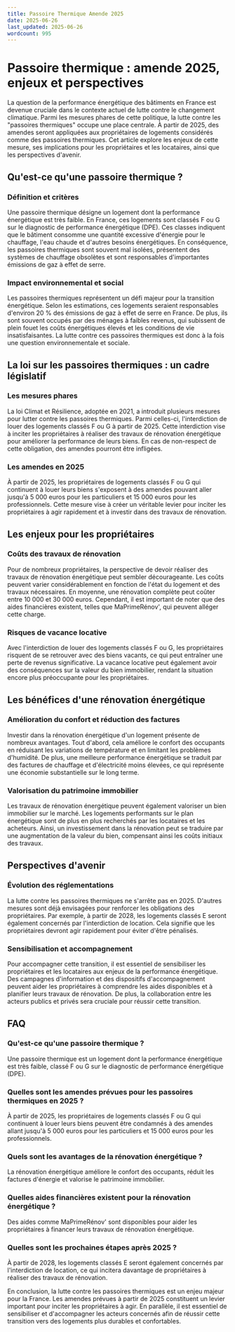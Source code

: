 ```yaml
---
title: Passoire Thermique Amende 2025
date: 2025-06-26
last_updated: 2025-06-26
wordcount: 995
---
```


# Passoire thermique : amende 2025, enjeux et perspectives

La question de la performance énergétique des bâtiments en France est devenue cruciale dans le contexte actuel de lutte contre le changement climatique. Parmi les mesures phares de cette politique, la lutte contre les "passoires thermiques" occupe une place centrale. À partir de 2025, des amendes seront appliquées aux propriétaires de logements considérés comme des passoires thermiques. Cet article explore les enjeux de cette mesure, ses implications pour les propriétaires et les locataires, ainsi que les perspectives d'avenir.

## Qu'est-ce qu'une passoire thermique ?

### Définition et critères

Une passoire thermique désigne un logement dont la performance énergétique est très faible. En France, ces logements sont classés F ou G sur le diagnostic de performance énergétique (DPE). Ces classes indiquent que le bâtiment consomme une quantité excessive d'énergie pour le chauffage, l'eau chaude et d'autres besoins énergétiques. En conséquence, les passoires thermiques sont souvent mal isolées, présentent des systèmes de chauffage obsolètes et sont responsables d'importantes émissions de gaz à effet de serre.

### Impact environnemental et social

Les passoires thermiques représentent un défi majeur pour la transition énergétique. Selon les estimations, ces logements seraient responsables d'environ 20 % des émissions de gaz à effet de serre en France. De plus, ils sont souvent occupés par des ménages à faibles revenus, qui subissent de plein fouet les coûts énergétiques élevés et les conditions de vie insatisfaisantes. La lutte contre ces passoires thermiques est donc à la fois une question environnementale et sociale.

## La loi sur les passoires thermiques : un cadre législatif

### Les mesures phares

La loi Climat et Résilience, adoptée en 2021, a introduit plusieurs mesures pour lutter contre les passoires thermiques. Parmi celles-ci, l'interdiction de louer des logements classés F ou G à partir de 2025. Cette interdiction vise à inciter les propriétaires à réaliser des travaux de rénovation énergétique pour améliorer la performance de leurs biens. En cas de non-respect de cette obligation, des amendes pourront être infligées.

### Les amendes en 2025

À partir de 2025, les propriétaires de logements classés F ou G qui continuent à louer leurs biens s'exposent à des amendes pouvant aller jusqu'à 5 000 euros pour les particuliers et 15 000 euros pour les professionnels. Cette mesure vise à créer un véritable levier pour inciter les propriétaires à agir rapidement et à investir dans des travaux de rénovation.

## Les enjeux pour les propriétaires

### Coûts des travaux de rénovation

Pour de nombreux propriétaires, la perspective de devoir réaliser des travaux de rénovation énergétique peut sembler décourageante. Les coûts peuvent varier considérablement en fonction de l'état du logement et des travaux nécessaires. En moyenne, une rénovation complète peut coûter entre 10 000 et 30 000 euros. Cependant, il est important de noter que des aides financières existent, telles que MaPrimeRénov', qui peuvent alléger cette charge.

### Risques de vacance locative

Avec l'interdiction de louer des logements classés F ou G, les propriétaires risquent de se retrouver avec des biens vacants, ce qui peut entraîner une perte de revenus significative. La vacance locative peut également avoir des conséquences sur la valeur du bien immobilier, rendant la situation encore plus préoccupante pour les propriétaires.

## Les bénéfices d'une rénovation énergétique

### Amélioration du confort et réduction des factures

Investir dans la rénovation énergétique d'un logement présente de nombreux avantages. Tout d'abord, cela améliore le confort des occupants en réduisant les variations de température et en limitant les problèmes d'humidité. De plus, une meilleure performance énergétique se traduit par des factures de chauffage et d'électricité moins élevées, ce qui représente une économie substantielle sur le long terme.

### Valorisation du patrimoine immobilier

Les travaux de rénovation énergétique peuvent également valoriser un bien immobilier sur le marché. Les logements performants sur le plan énergétique sont de plus en plus recherchés par les locataires et les acheteurs. Ainsi, un investissement dans la rénovation peut se traduire par une augmentation de la valeur du bien, compensant ainsi les coûts initiaux des travaux.

## Perspectives d'avenir

### Évolution des réglementations

La lutte contre les passoires thermiques ne s'arrête pas en 2025. D'autres mesures sont déjà envisagées pour renforcer les obligations des propriétaires. Par exemple, à partir de 2028, les logements classés E seront également concernés par l'interdiction de location. Cela signifie que les propriétaires devront agir rapidement pour éviter d'être pénalisés.

### Sensibilisation et accompagnement

Pour accompagner cette transition, il est essentiel de sensibiliser les propriétaires et les locataires aux enjeux de la performance énergétique. Des campagnes d'information et des dispositifs d'accompagnement peuvent aider les propriétaires à comprendre les aides disponibles et à planifier leurs travaux de rénovation. De plus, la collaboration entre les acteurs publics et privés sera cruciale pour réussir cette transition.

## FAQ

### Qu'est-ce qu'une passoire thermique ?

Une passoire thermique est un logement dont la performance énergétique est très faible, classé F ou G sur le diagnostic de performance énergétique (DPE).

### Quelles sont les amendes prévues pour les passoires thermiques en 2025 ?

À partir de 2025, les propriétaires de logements classés F ou G qui continuent à louer leurs biens peuvent être condamnés à des amendes allant jusqu'à 5 000 euros pour les particuliers et 15 000 euros pour les professionnels.

### Quels sont les avantages de la rénovation énergétique ?

La rénovation énergétique améliore le confort des occupants, réduit les factures d'énergie et valorise le patrimoine immobilier.

### Quelles aides financières existent pour la rénovation énergétique ?

Des aides comme MaPrimeRénov' sont disponibles pour aider les propriétaires à financer leurs travaux de rénovation énergétique.

### Quelles sont les prochaines étapes après 2025 ?

À partir de 2028, les logements classés E seront également concernés par l'interdiction de location, ce qui incitera davantage de propriétaires à réaliser des travaux de rénovation.

En conclusion, la lutte contre les passoires thermiques est un enjeu majeur pour la France. Les amendes prévues à partir de 2025 constituent un levier important pour inciter les propriétaires à agir. En parallèle, il est essentiel de sensibiliser et d'accompagner les acteurs concernés afin de réussir cette transition vers des logements plus durables et confortables.